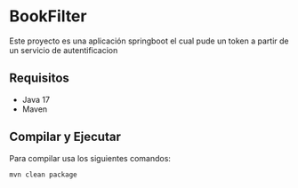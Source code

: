 # BookFilter

Este proyecto es una aplicación springboot el cual pude un token a partir de un servicio de autentificacion

## Requisitos

- Java 17
- Maven

## Compilar y Ejecutar

Para compilar usa los siguientes comandos:

```bash
mvn clean package
